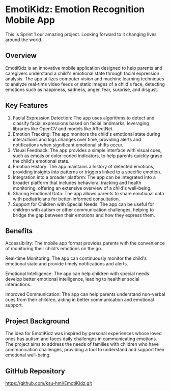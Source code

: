 # EmotiKidz: Emotion Recognition Mobile App
This is Sprint 1 our amazing project. Looking forward to it changing lives around the world.

## Overview
EmotiKidz is an innovative mobile application designed to help parents and caregivers understand a child's emotional state through facial expression analysis. The app utilizes computer vision and machine learning techniques to analyze real-time video feeds or static images of a child's face, detecting emotions such as happiness, sadness, anger, fear, surprise, and disgust. 

## Key Features
1. Facial Expression Detection: The app uses algorithms to detect and classify facial expressions based on facial landmarks, leveraging libraries like OpenCV and models like AffectNet.
2. Emotion Tracking: The app monitors the child's emotional state during interactions and logs changes over time, providing alerts and notifications when significant emotional shifts occur.
3. Visual Feedback: The app provides a simple interface with visual cues, such as emojis or color-coded indicators, to help parents quickly grasp the child's emotional state.
4. Emotion History: The app maintains a history of detected emotions, providing insights into patterns or triggers linked to a specific emotion.
5. Integration into a broader platform: The app can be integrated into a broader platform that includes behavioral tracking and health monitoring, offering an extensive overview of a child's well-being.
6. Sharing Emotional Data: The app allows parents to share emotional data with pediatricians for better-informed consultation.
7. Support for Children with Special Needs: The app can be useful for children with autism or other communication challenges, helping to bridge the gap between their emotions and how they express them.

## Benefits
Accessibility: The mobile app format provides parents with the convenience of monitoring their child's emotions on the go.

Real-time Monitoring: The app can continuously monitor the child's emotional state and provide timely notifications and alerts. 

Emotional Intelligence: The app can help children with special needs develop better emotional intelligence, leading to healthier social interactions.

Improved Communication: The app can help parents understand non-verbal cues from their children, aiding in better communication and emotional support. 

## Project Background
The idea for EmotiKidz was inspired by personal experiences whose loved ones has autism and faces daily challenges in communicating emotions. The project aims to address the needs of families with children who have communication challenges, providing a tool to understand and support their emotional well-being. 

## GitHub Repository
https://github.com/ksu-hmi/EmotiKidz.git

